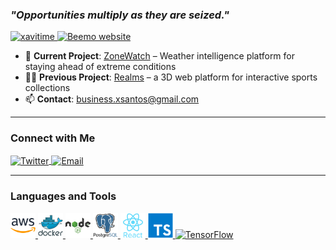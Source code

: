 <h3><em>"Opportunities multiply as they are seized."</em></h3>

<p>
  <a href="https://twitter.com/xavitime" target="_blank">
    <img src="https://img.shields.io/twitter/follow/xavitime?logo=twitter&style=for-the-badge" alt="xavitime" />
  </a>
  <a href="https://beemo.tech" target="_blank">
    <img src="https://img.shields.io/badge/-beemo.tech-blue?style=for-the-badge" alt="Beemo website"/>
  </a>
</p>

- 🔭 **Current Project**: [ZoneWatch](https://zonewatchpro.com) – Weather intelligence platform for staying ahead of extreme conditions
- 👨‍💻 **Previous Project**: [Realms](https://www.onrealms.io/showroom/demo) – a 3D web platform for interactive sports collections
- 📫 **Contact**: business.xsantos@gmail.com

---

<h3>Connect with Me</h3>
<p>
  <a href="https://twitter.com/xavitime" target="_blank">
    <img align="center" src="https://raw.githubusercontent.com/rahuldkjain/github-profile-readme-generator/master/src/images/icons/Social/twitter.svg" alt="Twitter" height="30" width="40" />
  </a>
  <a href="mailto:business.xsantos@gmail.com">
    <img align="center" src="https://img.icons8.com/ios/50/000000/gmail.png" alt="Email" height="30" width="40"/>
  </a>
</p>

---

<h3>Languages and Tools</h3>
<p>
  <a href="https://aws.amazon.com" target="_blank" rel="noreferrer">
    <img src="https://raw.githubusercontent.com/devicons/devicon/master/icons/amazonwebservices/amazonwebservices-original-wordmark.svg" alt="AWS" width="40" height="40"/>
  </a>
  <a href="https://www.docker.com/" target="_blank" rel="noreferrer">
    <img src="https://raw.githubusercontent.com/devicons/devicon/master/icons/docker/docker-original-wordmark.svg" alt="Docker" width="40" height="40"/>
  </a>
  <a href="https://nodejs.org" target="_blank" rel="noreferrer">
    <img src="https://raw.githubusercontent.com/devicons/devicon/master/icons/nodejs/nodejs-original-wordmark.svg" alt="Node.js" width="40" height="40"/>
  </a>
  <a href="https://www.postgresql.org" target="_blank" rel="noreferrer">
    <img src="https://raw.githubusercontent.com/devicons/devicon/master/icons/postgresql/postgresql-original-wordmark.svg" alt="PostgreSQL" width="40" height="40"/>
  </a>
  <a href="https://reactjs.org/" target="_blank" rel="noreferrer">
    <img src="https://raw.githubusercontent.com/devicons/devicon/master/icons/react/react-original-wordmark.svg" alt="React" width="40" height="40"/>
  </a>
  <a href="https://www.typescriptlang.org/" target="_blank" rel="noreferrer">
    <img src="https://raw.githubusercontent.com/devicons/devicon/master/icons/typescript/typescript-original.svg" alt="TypeScript" width="40" height="40"/>
  </a>
  <a href="https://tensorflow.org" target="_blank" rel="noreferrer">
    <img src="https://www.vectorlogo.zone/logos/tensorflow/tensorflow-icon.svg" alt="TensorFlow" width="40" height="40"/>
  </a>
</p>


